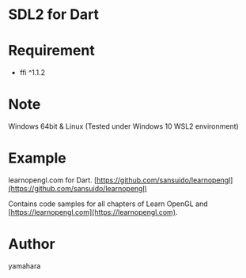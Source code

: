 SDL2 for Dart
====

# Requirement

* ffi ^1.1.2

# Note

Windows 64bit & Linux (Tested under Windows 10 WSL2 environment)

# Example

learnopengl.com for Dart. [https://github.com/sansuido/learnopengl](https://github.com/sansuido/learnopengl)

Contains code samples for all chapters of Learn OpenGL and [https://learnopengl.com](https://learnopengl.com). 

# Author

yamahara
